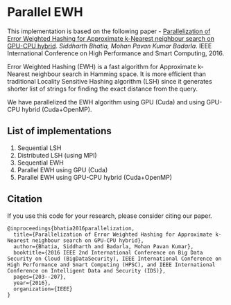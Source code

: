 # Parallel EWH
This implementation is based on the following paper - [Parallelization of Error Weighted Hashing for Approximate k-Nearest neighbour search on GPU-CPU hybrid](https://www.comp.nus.edu.sg/~sbhatia/assets/pdf/bhatia2016parallelization.pdf). *Siddharth Bhatia, Mohan Pavan Kumar Badarla*.  IEEE International Conference on High Performance and Smart Computing, 2016.

Error Weighted Hashing (EWH) is a fast algorithm for Approximate k-Nearest neighbour search in Hamming space. It is more efficient than traditional Locality Sensitive Hashing algorithm (LSH) since it generates shorter list of strings for finding the exact distance from the query.

We have parallelized the EWH algorithm using GPU (Cuda) and using GPU-CPU hybrid (Cuda+OpenMP). 

## List of implementations
1. Sequential LSH
2. Distributed LSH (using MPI)
3. Sequential EWH
4. Parallel EWH using GPU (Cuda)
5. Parallel EWH using GPU-CPU hybrid (Cuda+OpenMP)

## Citation
If you use this code for your research, please consider citing our paper.

```
@inproceedings{bhatia2016parallelization,
  title={Parallelization of Error Weighted Hashing for Approximate k-Nearest neighbour search on GPU-CPU hybrid},
  author={Bhatia, Siddharth and Badarla, Mohan Pavan Kumar},
  booktitle={2016 IEEE 2nd International Conference on Big Data Security on Cloud (BigDataSecurity), IEEE International Conference on High Performance and Smart Computing (HPSC), and IEEE International Conference on Intelligent Data and Security (IDS)},
  pages={203--207},
  year={2016},
  organization={IEEE}
}
```
